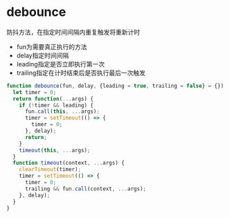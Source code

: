 # debounce

防抖方法，在指定时间间隔内重复触发将重新计时
- fun为需要真正执行的方法
- delay指定时间间隔
- leading指定是否立即执行第一次
- trailing指定在计时结束后是否执行最后一次触发

```javascript
function debounce(fun, delay, {leading = true, trailing = false} = {}) {
  let timer = 0;
  return function(...args) {
    if (!timer && leading) {
      fun.call(this, ...args);
      timer = setTimeout(() => {
        timer = 0;
      }, delay);
      return;
    }
    timeout(this, ...args);
  }
  function timeout(context, ...args) {
    clearTimeout(timer);
    timer = setTimeout(() => {
      timer = 0;
      trailing && fun.call(context, ...args);
    }, delay);
  }
}
```
